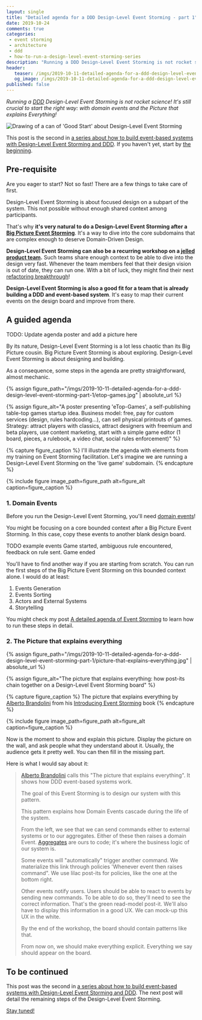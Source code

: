 ```yaml
---
layout: single
title: "Detailed agenda for a DDD Design-Level Event Storming - part 1"
date: 2019-10-24
comments: true
categories:
 - event storming
 - architecture
 - ddd
 - how-to-run-a-design-level-event-storming-series
description: "Running a DDD Design-Level Event Storming is not rocket science! It remains crucial to start the right way. First, generate domain events either from a Big Picture Event Storming or from your current system design. Second, present the Picture that explains Everything! Third, off you go!"
header:
   teaser: /imgs/2019-10-11-detailed-agenda-for-a-ddd-design-level-event-storming-part-1/design-level-event-storming-good-start-teaser.jpeg
   og_image: /imgs/2019-10-11-detailed-agenda-for-a-ddd-design-level-event-storming-part-1/design-level-event-storming-good-start-og.jpeg
published: false
---
```

_Running a [DDD](https://en.wikipedia.org/wiki/Domain-driven_design) Design-Level Event Storming is not rocket science! It's still crucial to start the right way: with domain events and the Picture that explains Everything!_

![Drawing of a can of 'Good Start' about Design-Level Event Storming]({{site.url}}/imgs/2019-10-11-detailed-agenda-for-a-ddd-design-level-event-storming-part-1/design-level-event-storming-good-start.jpeg)

This post is the second in [a series about how to build event-based systems with Design-Level Event Storming and DDD]({{site.url}}/categories/#how-to-run-a-design-level-event-storming-series). If you haven't yet, start by [the beginning]({{site.url}}/why-should-we-use-design-level-event-storming-for-ddd/).

## Pre-requisite

Are you eager to start? Not so fast! There are a few things to take care of first.

Design-Level Event Storming is about focused design on a subpart of the system. This not possible without enough shared context among participants.

That's why **it's very natural to do a Design-Level Event Storming after a [Big Picture Event Storming]({{site.url}}/categories/#squash-bduf-with-event-storming-series)**. It's a way to dive into the core subdomains that are complex enough to deserve Domain-Driven Design.

**Design-Level Event Storming can also be a recurring workshop on a [jelled](http://www.hans-eric.com/2007/08/13/is-your-team-jelled/) [product team](https://svpg.com/product-vs-feature-teams/).** Such teams share enough context to be able to dive into the design very fast. Whenever the team members feel that their design vision is out of date, they can run one. With a bit of luck, they might find their next [refactoring breakthrough](https://herbertograca.com/2015/10/19/ddd-8-refactoring-toward-deeper-insight-breakthrough/)!

**Design-Level Event Storming is also a good fit for a team that is already building a DDD and event-based system**. It's easy to map their current events on the design board and improve from there.

## A guided agenda

TODO: Update agenda poster and add a picture here

By its nature, Design-Level Event Storming is a lot less chaotic than its Big Picture cousin. Big Picture Event Storming is about exploring. Design-Level Event Storming is about designing and building.

As a consequence, some steps in the agenda are pretty straightforward, almost mechanic.

{% assign figure_path="/imgs/2019-10-11-detailed-agenda-for-a-ddd-design-level-event-storming-part-1/etop-games.jpg" | absolute_url %}
    
{% assign figure_alt="A poster presenting 'eTop-Games', a self-publishing table-top games startup idea. Business model: free, pay for custom services (design, rules hardcoding...), can sell physical printouts of games. Strategy: attract players with classics, attract designers with freemium and beta players, use content marketing, start with a simple game editor (1 board, pieces, a rulebook, a video chat, social rules enforcement)" %}
    
{% capture figure_caption %}
I'll illustrate the agenda with elements from my training on Event Storming facilitation. Let's imagine we are running a Design-Level Event Storming on the 'live game' subdomain.
{% endcapture %}
    
{% include figure image_path=figure_path alt=figure_alt caption=figure_caption %}

### 1. Domain Events

Before you run the Design-Level Event Storming, you'll need [domain events](https://martinfowler.com/eaaDev/DomainEvent.html)!

You might be focusing on a core bounded context after a Big Picture Event Storming. In this case, copy these events to another blank design board.

TODO example events Game started, ambiguous rule encountered, feedback on rule sent. Game ended

You'll have to find another way if you are starting from scratch. You can run the first steps of the Big Picture Event Storming on this bounded context alone. I would do at least:

1.  Events Generation
2.  Events Sorting
3.  Actors and External Systems
4.  Storytelling

You might check my post [A detailed agenda of Event Storming]({{site.url}}/detailed-agenda-of-a-ddd-big-picture-event-storming-part-1/) to learn how to run these steps in detail.

### 2. The Picture that explains everything

{% assign figure_path="/imgs/2019-10-11-detailed-agenda-for-a-ddd-design-level-event-storming-part-1/picture-that-explains-everything.jpg" | absolute_url %}
    
{% assign figure_alt="The picture that explains everything: how post-its chain together on a Design-Level Event Storming board" %}
    
{% capture figure_caption %}
The picture that explains everything by [Alberto Brandolini](https://twitter.com/ziobrando) from his [Introducing Event Storming](https://leanpub.com/introducing_eventstorming) book
{% endcapture %}
    
{% include figure image_path=figure_path alt=figure_alt caption=figure_caption %}

Now is the moment to show and explain this picture. Display the picture on the wall, and ask people what they understand about it. Usually, the audience gets it pretty well. You can then fill in the missing part.

Here is what I would say about it:

> [Alberto Brandolini](https://twitter.com/ziobrando) calls this "The picture that explains everything". It shows how DDD event-based systems work.
>
> The goal of this Event Storming is to design our system with this pattern.
>
> This pattern explains how Domain Events cascade during the life of the system.
>
> From the left, we see that we can send commands either to external systems or to our aggregates. Either of these then raises a domain Event. [Aggregates](https://martinfowler.com/bliki/DDD_Aggregate.html) are ours to code; it's where the business logic of our system is.
>
> Some events will "automatically" trigger another command. We materialize this link through policies 'Whenever event then raises command". We use lilac post-its for policies, like the one at the bottom right.
>
> Other events notify users. Users should be able to react to events by sending new commands. To be able to do so, they'll need to see the correct information. That's the green read-model post-it. We'll also have to display this information in a good UX. We can mock-up this UX in the white.
>
> By the end of the workshop, the board should contain patterns like that.
>
> From now on, we should make everything explicit. Everything we say should appear on the board.

## To be continued

This post was the second in [a series about how to build event-based systems with Design-Level Event Storming and DDD]({{site.url}}/categories/#how-to-run-a-design-level-event-storming-series). The next post will detail the remaining steps of the Design-Level Event Storming.

[Stay tuned!](http://eepurl.com/dxKE95)